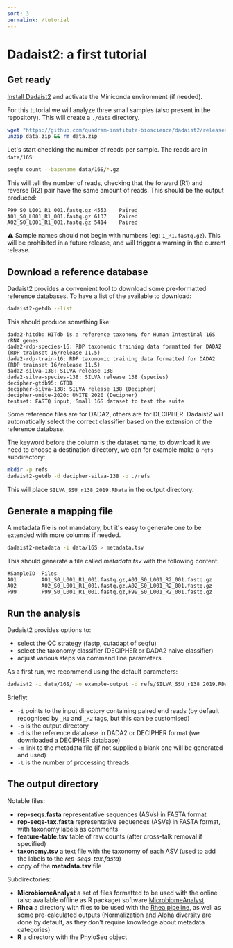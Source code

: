 ```yaml
---
sort: 3
permalink: /tutorial
---
```


# Dadaist2: a first tutorial

## Get ready

[Install Dadaist2](/installation) and activate the Miniconda environment (if needed).

For this tutorial we will analyze three small samples (also present in the repository).
This will create a `./data` directory.

```bash
wget "https://github.com/quadram-institute-bioscience/dadaist2/releases/download/v1.2.4/data.zip"
unzip data.zip && rm data.zip
```

Let's start checking the number of reads per sample. The reads are in `data/16S`:

```bash
seqfu count --basename data/16S/*.gz
```

This will tell the number of reads, checking that the forward (R1) and reverse (R2)
pair have the same amount of reads. This should be the output produced:

```
F99_S0_L001_R1_001.fastq.gz	4553	Paired
A01_S0_L001_R1_001.fastq.gz	6137	Paired
A02_S0_L001_R1_001.fastq.gz	5414	Paired
```

:warning: Sample names should not begin with numbers (eg: `1_R1.fastq.gz`). This will be
prohibited in a future release, and will trigger a warning in the current release.

## Download a reference database

Dadaist2 provides a convenient tool to download some pre-formatted reference databases.
To have a list of the available to download:
```bash
dadaist2-getdb --list
```

This should produce something like:
```text
dada2-hitdb: HITdb is a reference taxonomy for Human Intestinal 16S rRNA genes
dada2-rdp-species-16: RDP taxonomic training data formatted for DADA2 (RDP trainset 16/release 11.5)
dada2-rdp-train-16: RDP taxonomic training data formatted for DADA2 (RDP trainset 16/release 11.5)
dada2-silva-138: SILVA release 138
dada2-silva-species-138: SILVA release 138 (species)
decipher-gtdb95: GTDB
decipher-silva-138: SILVA release 138 (Decipher)
decipher-unite-2020: UNITE 2020 (Decipher)
testset: FASTQ input, Small 16S dataset to test the suite
```
Some reference files are for DADA2, others are for DECIPHER. Dadaist2 will automatically select the
correct classifier based on the extension of the reference database.

The keyword before the column is the dataset name, to download it we need to choose a destination directory,
we can for example make a `refs` subdirectory:

```bash
mkdir -p refs
dadaist2-getdb -d decipher-silva-138 -o ./refs
```

This will place `SILVA_SSU_r138_2019.RData` in the output directory.

## Generate a mapping file

A metadata file is not mandatory, but it's easy to generate one to be extended with more columns if needed.

```bash
dadaist2-metadata -i data/16S > metadata.tsv
```
This should generate a file called _metadata.tsv_ with the following content:
```text
#SampleID  Files
A01        A01_S0_L001_R1_001.fastq.gz,A01_S0_L001_R2_001.fastq.gz
A02        A02_S0_L001_R1_001.fastq.gz,A02_S0_L001_R2_001.fastq.gz
F99        F99_S0_L001_R1_001.fastq.gz,F99_S0_L001_R2_001.fastq.gz
```

## Run the analysis

Dadaist2 provides options to:
* select the QC strategy (fastp, cutadapt of seqfu)
* select the taxonomy classifier (DECIPHER or DADA2 naive classifier)
* adjust various steps via command line parameters


As a first run, we recommend using the default parameters:
```bash
dadaist2 -i data/16S/ -o example-output -d refs/SILVA_SSU_r138_2019.RData -t 8 -m metadata.tsv
```

Briefly:
* `-i` points to the input directory containing paired end reads (by default recognised by `_R1` and `_R2` tags, but this can be customised)
* `-o` is the output directory
* `-d` is the reference database in DADA2 or DECIPHER format (we downloaded a DECIPHER database)
* `-m` link to the metadata file (if not supplied a blank one will be generated and used)
* `-t` is the number of processing threads

## The output directory

Notable files:
* **rep-seqs.fasta** representative sequences (ASVs) in FASTA format
* **rep-seqs-tax.fasta** representative sequences (ASVs) in FASTA format, with taxonomy labels as comments
* **feature-table.tsv** table of raw counts (after cross-talk removal if specified)
* **taxonomy.tsv** a text file with the taxonomy of each ASV (used to add the labels to the _rep-seqs-tax.fasta_)
* copy of the **metadata.tsv** file

Subdirectories:
* **MicrobiomeAnalyst** a set of files formatted to be used with the online (also available offline as R package) software [MicrobiomeAnalyst](https://www.microbiomeanalyst.ca/MicrobiomeAnalyst/upload/OtuUploadView.xhtml).
* **Rhea** a directory with files to be used with the [Rhea pipeline](https://lagkouvardos.github.io/Rhea/), as well as some pre-calculated outputs (Normalization and Alpha diversity are done by default, as they don't require knowledge about metadata categories)
* **R** a directory with the PhyloSeq object
